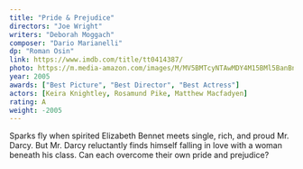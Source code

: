 ```yaml
---
title: "Pride & Prejudice"
directors: "Joe Wright"
writers: "Deborah Moggach"
composer: "Dario Marianelli"
dp: "Roman Osin"
link: https://www.imdb.com/title/tt0414387/
photo: https://m.media-amazon.com/images/M/MV5BMTcyNTAwMDY4M15BMl5BanBnXkFtZTcwMzY5MTEzMQ@@._V1_FMjpg_UX405_.jpg
year: 2005
awards: ["Best Picture", "Best Director", "Best Actress"]
actors: [Keira Knightley, Rosamund Pike, Matthew Macfadyen]
rating: A
weight: -2005
---
```

Sparks fly when spirited Elizabeth Bennet meets single, rich, and proud Mr. Darcy. But Mr. Darcy reluctantly finds himself falling in love with a woman beneath his class. Can each overcome their own pride and prejudice?